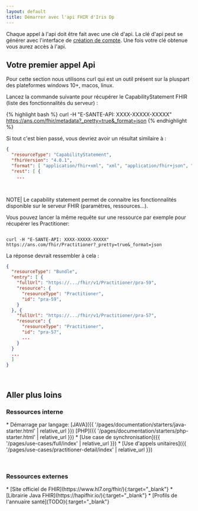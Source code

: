```yaml
---
layout: default
title: Démarrer avec l'api FHIR d'Iris Dp
---
```


Chaque appel à l'api doit être fait avec une clé d'api. La clé d'api peut se générer avec l'interface de [création de compte]().
Une fois votre clé obtenue vous aurez accès à l'api. 

## Votre premier appel Api

Pour cette section nous utilisons curl qui est un outil présent sur la pluspart des plateformes windows 10+, macos, linux.

Lancez la commande suivante pour récupérer le CapabilityStatement FHIR (liste des fonctionnalités du serveur) : 


<div class="code-sample"><div class="tab-content" data-name="bash">

{% highlight bash %}
curl -H "E-SANTE-API: XXXX-XXXXX-XXXXX" https://ans.com/fhir/metadata?_pretty=true&_format=json
{% endhighlight %}

</div></div>



Si tout c'est bien passé, vous devriez avoir un résultat similaire à : 

```json
{
  "resourceType": "CapabilityStatement",
  "fhirVersion": "4.0.1",
  "format": [ "application/fhir+xml", "xml", "application/fhir+json", "json" ],
  "rest": [ {
    ...
```

&nbsp;

NOTE| Le capability statement permet de connaitre les fonctionnalités disponible sur le serveur FHIR (paramètres, ressources...).


Vous pouvez lancer la même requête sur une ressource par exemple pour récupérer les Practitioner:


<div class="tab"><div class="tab-content" data-name="bash">
<code>
curl -H "E-SANTE-API: XXXX-XXXXX-XXXXX" https://ans.com/fhir/Practitioner?_pretty=true&_format=json
</code>
</div></div>


La réponse devrait ressembler à cela :

```json
{
  "resourceType": "Bundle",
  "entry": [ {
    "fullUrl": "https://.../fhir/v1/Practitioner/pra-59",
    "resource": {
      "resourceType": "Practitioner",
      "id": "pra-59",
    }
  }, {
    "fullUrl": "https://.../fhir/v1/Practitioner/pra-57",
    "resource": {
      "resourceType": "Practitioner",
      "id": "pra-57",
      ...
    }
  }
  ...
  ]
}
```

&nbsp;


## Aller plus loins 


### Ressources interne 

<div class="wysiwyg" markdown="1">
* Démarrage par langage: [JAVA]({{ '/pages/documentation/starters/java-starter.html' | relative_url }})  [PHP]({{ '/pages/documentation/starters/php-starter.html' | relative_url }})
* [Use case de synchronisation]({{ '/pages/use-cases/full/index' | relative_url }})
* [Use d'appels unitaires]({{ '/pages/use-cases/practitioner-detail/index' | relative_url }})
</div>

&nbsp;

### Ressources externes

<div class="wysiwyg" markdown="1">
* [Site officiel de FHIR](https://www.hl7.org/fhir/){:target="_blank"}
* [Librairie Java FHIR](https://hapifhir.io/){:target="_blank"}
* [Profils de l'annuaire santé](TODO){:target="_blank"}
</div>
